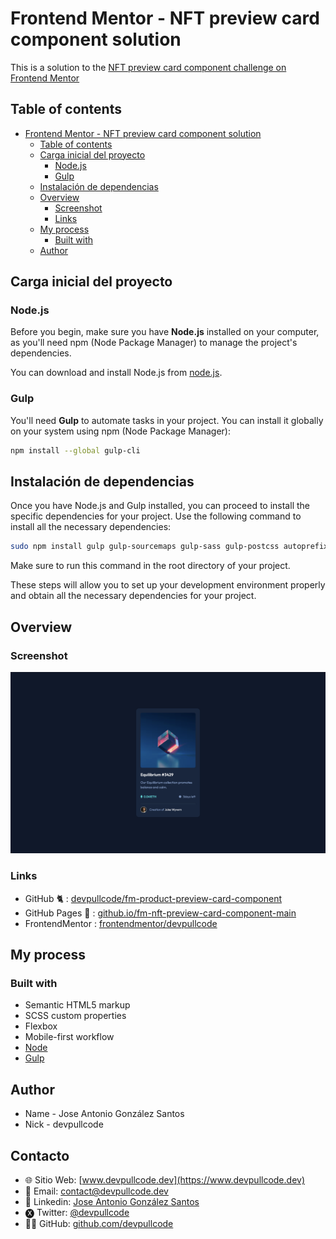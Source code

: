 # Frontend Mentor - NFT preview card component solution

This is a solution to the [NFT preview card component challenge on Frontend Mentor](https://www.frontendmentor.io/challenges/nft-preview-card-component-SbdUL_w0U)

## Table of contents

- [Frontend Mentor - NFT preview card component solution](#frontend-mentor---nft-preview-card-component-solution)
  - [Table of contents](#table-of-contents)
  - [Carga inicial del proyecto](#carga-inicial-del-proyecto)
    - [Node.js](#nodejs)
    - [Gulp](#gulp)
  - [Instalación de dependencias](#instalación-de-dependencias)
  - [Overview](#overview)
    - [Screenshot](#screenshot)
    - [Links](#links)
  - [My process](#my-process)
    - [Built with](#built-with)
  - [Author](#author)

## Carga inicial del proyecto

### Node.js
Before you begin, make sure you have **Node.js** installed on your computer, as you'll need npm (Node Package Manager) to manage the project's dependencies.

You can download and install Node.js from [node.js](https://nodejs.org/en).

### Gulp
You'll need **Gulp** to automate tasks in your project. You can install it globally on your system using npm (Node Package Manager):

```bash
npm install --global gulp-cli
```

## Instalación de dependencias
Once you have Node.js and Gulp installed, you can proceed to install the specific dependencies for your project. Use the following command to install all the necessary dependencies:

```bash
sudo npm install gulp gulp-sourcemaps gulp-sass gulp-postcss autoprefixer cssnano sass gulp-avif gulp-webp gulp-imagemin gulp-purgecss @fullhuman/postcss-purgecss gulp-concat @fortawesome/fontawesome-free gulp-uglify gulp-strip-comments --save-dev
```
Make sure to run this command in the root directory of your project.

These steps will allow you to set up your development environment properly and obtain all the necessary dependencies for your project.

## Overview

### Screenshot
![](./build/img/screenshot.png)

### Links

- GitHub 🐈 : [devpullcode/fm-product-preview-card-component](https://github.com/devpullcode/fm-nft-preview-card-component-main)
- GitHub Pages 🔗 : [github.io/fm-nft-preview-card-component-main](https://devpullcode.github.io/fm-nft-preview-card-component-main/)
- FrontendMentor : [frontendmentor/devpullcode](https://www.frontendmentor.io/profile/devpullcode)

## My process

### Built with

- Semantic HTML5 markup
- SCSS custom properties
- Flexbox
- Mobile-first workflow
- [Node](https://nodejs.org/es)
- [Gulp](https://gulpjs.com)

## Author
- Name - Jose Antonio González Santos
- Nick - devpullcode

## Contacto
- 🌐 Sitio Web: [www.devpullcode.dev](https://www.devpullcode.dev)
- 📧 Email: contact@devpullcode.dev
- 🔗 Linkedin:  [Jose Antonio González Santos](https://www.linkedin.com/in/jose-antonio-gonzález-santos-884153235?lipi=urn%3Ali%3Apage%3Ad_flagship3_profile_view_base_contact_details%3B22o01BakQ%2Be4Qh5FUTqErg%3D%3D)
- 🅧 Twitter: [@devpullcode](https://twitter.com/devpullcodelive)
- 👨‍💻 GitHub: [github.com/devpullcode](https://github.com/devpullcode)
